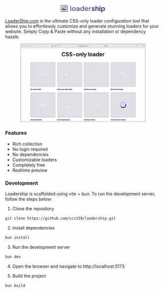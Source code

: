<p align="center">
    <img width="30%" src="./public/loadership_logo_text.svg">
</p>

[LoaderShip.com](https://loadership.com) is the ultimate CSS-only loader configuration tool that allows you to effortlessly customize and generate stunning loaders for your website. Simply Copy & Paste without any installation or dependency hassle.

<p align="center">
    <img width="80%" src="./loader.gif">
</p>

### Features

- Rich collection
- No login required
- No dependencies
- Customizable loaders
- Completely free
- Realtime preview

### Development

Loadership is scaffolded using vite + bun. To run the development server, follow the steps below:

1. Clone the repository

```bash
git clone https://github.com/ccc159/loadership.git
```

2. Install dependencies

```bash
bun install
```

3. Run the development server

```bash
bun dev
```

4. Open the browser and navigate to http://localhost:5173

5. Build the project

```bash
bun build
```
